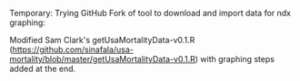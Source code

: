 Temporary: Trying GitHub Fork of tool to download and import data for ndx graphing: 

Modified Sam Clark's getUsaMortalityData-v0.1.R 
(https://github.com/sinafala/usa-mortality/blob/master/getUsaMortalityData-v0.1.R)
with graphing steps added at the end. 
